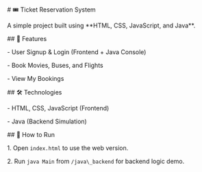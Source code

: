 \# 🎟️ Ticket Reservation System



A simple project built using \*\*HTML, CSS, JavaScript, and Java\*\*.



\## 🧠 Features

\- User Signup \& Login (Frontend + Java Console)

\- Book Movies, Buses, and Flights

\- View My Bookings



\## 🛠️ Technologies

\- HTML, CSS, JavaScript (Frontend)

\- Java (Backend Simulation)



\## 🚀 How to Run

1\. Open `index.html` to use the web version.

2\. Run `java Main` from `/java\_backend` for backend logic demo.



